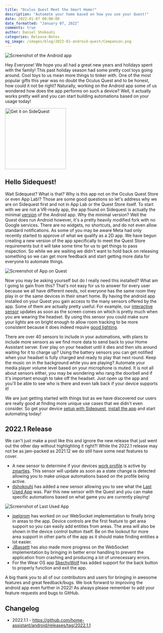 ```yaml
---
title: "Oculus Quest Meet the Smart Home!"
description: "Automate your home based on how you use your Quest!"
date: 2022-01-07 00:00:00
date_formatted: "January 07, 2022"
comments: true
author: Daniel Shokouhi
categories: Release-Notes
og_image: /images/blog/2022-01-android-quest/Companion.png
---
```



![Screenshot of the Android app](/images/blog/2022-01-android/Companion.png)

Hey Everyone! We hope you all had a great new years and holidays spent with the family! This past holiday season had some pretty cool toys going around. Cool toys to us mean more things to tinker with. One of the most popular gifts this year was no doubt the Oculus Quest and to be honest, how could it not be right? Naturally, working on the Android app some of us wondered how does the app performs on such a device? Well, it actually works pretty well and you can start building automations based on your usage today!

<a href="https://sidequestvr.com/app/6427/home-assistant" style="display:inline-block"><img width="200" class="download-badge" alt="Get it on SideQuest" src="https://sidequestvr.com/assets/images/branding/Get-it-on-SIDEQUEST.png" style='box-shadow:none;border:0'></a>


## Hello Sidequest!

Wait Sidequest? What is that? Why is this app not on the Oculus Quest Store or even App Lab!? Those are some good questions so let's address why we are on Sidequest first and not in App Lab or the Quest Store itself. To start with we are not a VR-ready app, the app found on Sidequest is actually the minimal [version] of the Android app. Why the minimal version? Well the Quest does run Android however, it's a pretty heavily modified fork with no Google services. There are no widgets, no shortcuts, and do not even allow standard notifications. As some of you may be aware Meta had only recently started to approve of what we qualify as a 2D app. We have begun creating a new version of the app specifically to meet the Quest Store requirements but it will take some time for us to get things to pass inspection. So while we are waiting we didn't want to hold back on releasing something so we can get more feedback and start getting more data for everyone to automate things.

![Screenshot of App on Quest](/images/blog/2022-01-android/app_on_quest.png)

Now you may be asking yourself but do I really need this installed? What am I going to gain from this? That's not easy for us to answer for every user because we all have different needs, not everyone has the same room they play in or the same devices in their smart home. By having the android app installed on your Quest you gain access to the many sensors offered by the app. Some of them are actually pretty useful. For example, our [interactive sensor] updates as soon as the screen comes on which is pretty much when you are wearing the headset. By using this sensor you could make sure your lights are on bright enough to allow room tracking to be more consistent because it does indeed require [good lighting].

There are over 40 sensors to include in your automations, with plans to include more sensors as we find more data to send back to your Home Assistant server. Ever play on your headset until it dies and then sits around waiting for it to charge up? Using the battery sensors you can get notified when your headset is fully charged and ready to play that next round. Keep the music on in the background while you are playing? Automate your media player volume level based on your microphone is muted. It is not all about sensors either, you may be wondering who rang the doorbell and if it's important enough to take off the headset. Just open up the app and you'll be able to see who is there and even talk back if your device supports it!

We are just getting started with things but as we have discovered our users are really good at finding more unique use cases that we didn't even consider. So get your device [setup with Sidequest], [install the app] and start automating today!

## 2022.1 Release

We can't just make a post like this and ignore the new release that just went out the other day without highlighting it right?! While the 2022.1 release may not be as jam-packed as 2021.12 we do still have some neat features to cover.

*  A new sensor to determine if your devices [work profile] is active by [zmarties]. This sensor will update as soon as a state change is detected allowing you to make unique automations based on the profile being active.
*  [dshokouhi] has added a new sensor allowing you to see what the [Last Used App] was. Pair this new sensor with the Quest and you can make specific automations based on what game you are currently playing!

![Screenshot of Last Used App](/images/blog/2022-01-android/last_used_app.png)

*  [jpelgrom] has worked on our WebSocket implementation to finally bring in areas to the app. Device controls are the first feature to get area support so you can easily add entities from areas. The area will also be shown in the device control button itself. Be on the lookout for more area support in other parts of the app as it should make finding entities a lot easier.
*  [JBassett] has also made more progress on the WebSocket implementation by bringing in better error handling to prevent the application from crashing and producing a lot of unnecessary errors.
*  For the Wear OS app [SkechyWolf] has added support for the back button to properly function and exit the app.

A big thank you to all of our contributors and users for bringing in awesome features and great feedback/bugs. We look forward to improving the android app even further in 2022! As always please remember to add your feature requests and bugs to GitHub.

## Changelog

- 2022.1.1 - https://github.com/home-assistant/android/releases/tag/2022.1.1


[zmarties]: https://github.com/zmarties
[dshokouhi]: https://github.com/dshokouhi
[JBassett]: https://github.com/JBassett
[SkechyWolf]: https://github.com/SkechyWolf
[jpelgrom]: https://github.com/jpelgrom
[setup with Sidequest]: https://sidequestvr.com/setup-howto
[install the app]: https://sidequestvr.com/app/6427/home-assistant
[work profile]: https://companion.home-assistant.io/docs/core/sensors#work-profile-sensor
[Last Used App]: https://companion.home-assistant.io/docs/core/sensors#last-used-app-sensor
[version]: https://companion.home-assistant.io/docs/core/android-flavors
[interactive sensor]: https://companion.home-assistant.io/docs/core/sensors#interactive-sensor
[good lighting]: https://support.oculus.com/articles/headsets-and-accessories/using-your-headset/turn-off-tracking/
